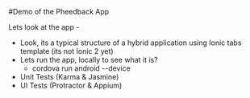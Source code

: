 #Demo of the Pheedback App

Lets look at the app - 

- Look, its a typical structure of a hybrid application using Ionic tabs template (its not Ionic 2 yet)
- Lets run the app, locally to see what it is? 
    - cordova run android --device
- Unit Tests (Karma & Jasmine)
- UI Tests (Protractor & Appium)